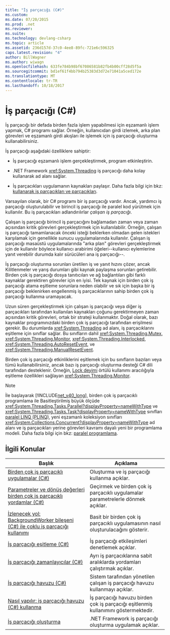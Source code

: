 ```yaml
---
title: "İş parçacığı (C#)"
ms.custom: 
ms.date: 07/20/2015
ms.prod: .net
ms.reviewer: 
ms.suite: 
ms.technology: devlang-csharp
ms.topic: article
ms.assetid: 236d157d-37c0-4ee8-89fc-721e6c596325
caps.latest.revision: "4"
author: BillWagner
ms.author: wiwagn
ms.openlocfilehash: 633fe784b98bf67086581b82fb4b00cff28d5f5a
ms.sourcegitcommit: bd1ef61f4bb794b25383d3d72e71041a5ced172e
ms.translationtype: MT
ms.contentlocale: tr-TR
ms.lasthandoff: 10/18/2017
---
```

# <a name="threading-c"></a>İş parçacığı (C#)
İş parçacığı bir defada birden fazla işlem yapabilmesi için eşzamanlı işlem yapmak, C# programı sağlar. Örneğin, kullanıcıdan girdi izlemek, arka plan görevleri ve eşzamanlı girdi akışları ile işlemek için iş parçacığı oluşturma kullanabilirsiniz.  
  
 İş parçacığı aşağıdaki özelliklere sahiptir:  
  
-   İş parçacığı eşzamanlı işlem gerçekleştirmek, program etkinleştirin.  
  
-   .NET Framework <xref:System.Threading> iş parçacığı daha kolay kullanarak ad alanı sağlar.  
  
-   İş parçacıkları uygulamanın kaynakları paylaşır. Daha fazla bilgi için bkz: [kullanarak iş parçacıkları ve parçacıkları](https://msdn.microsoft.com/library/e1dx6b2h).  
  
 Varsayılan olarak, bir C# programı bir iş parçacığı vardır. Ancak, yardımcı iş parçacığı oluşturulabilir ve birincil iş parçacığı ile paralel kod yürütmek için kullanılır. Bu iş parçacıkları adlandırılırlar *çalışan iş parçacığı*.  
  
 Çalışan iş parçacığı birincil iş parçacığını bağlamadan zaman veya zaman açısından kritik görevleri gerçekleştirmek için kullanılabilir. Örneğin, çalışan iş parçacığı tamamlanacak önceki isteği beklerken olmadan gelen istekleri karşılamak için genellikle sunucu uygulamalarında kullanılır. Çalışan iş parçacığı masaüstü uygulamalarında "arka plan" görevleri gerçekleştirmek için de kullanılır böylece kullanıcı arabirimi öğeleri--kullanıcı eylemlerine yanıt verebilir durumda kalır sürücüleri ana iş parçacığı--.  
  
 İş parçacığı oluşturma sorunları üretilen iş ve yanıt hızını çözer, ancak Kilitlenmeler ve yarış durumları gibi kaynak paylaşma sorunları getirebilir. Birden çok iş parçacığı dosya tanıtıcıları ve ağ bağlantıları gibi farklı kaynaklar gerektiren görevler için en iyisi. Tek kaynak için birden çok iş parçacığı atama eşitleme sorunlara neden olabilir ve sık için başka bir iş parçacığı beklenirken engellenmiş iş parçacıklarının sahip birden çok iş parçacığı kullanma uramayacak.  
  
 Uzun süren gerçekleştirmek için çalışan iş parçacığı veya diğer iş parçacıkları tarafından kullanılan kaynakları çoğunu gerektirmeyen zaman açısından kritik görevleri, ortak bir strateji kullanmaktır. Doğal olarak, bazı kaynaklar programınızdaki birden çok iş parçacığı tarafından erişilmesi gerekir. Bu durumlarda <xref:System.Threading> ad alanı, iş parçacıklarını eşitleme için sınıflar sağlar. Bu sınıfların dahil <xref:System.Threading.Mutex>, <xref:System.Threading.Monitor>, <xref:System.Threading.Interlocked>, <xref:System.Threading.AutoResetEvent>, ve <xref:System.Threading.ManualResetEvent>.  
  
 Birden çok iş parçacığı etkinliklerini eşitlemek için bu sınıfların bazıları veya tümü kullanabilirsiniz, ancak bazı iş parçacığı oluşturma desteği C# dili tarafından desteklenir. Örneğin, [Lock deyimi](../../../../csharp/language-reference/keywords/lock-statement.md) örtülü kullanımı aracılığıyla eşitleme özellikleri sağlayan <xref:System.Threading.Monitor>.  
  
> [!NOTE]
>  İle başlayarak [!INCLUDE[net_v40_long](~/includes/net-v40-long-md.md)], birden çok iş parçacıklı programlama ile Basitleştirilmiş büyük ölçüde <xref:System.Threading.Tasks.Parallel?displayProperty=nameWithType> ve <xref:System.Threading.Tasks.Task?displayProperty=nameWithType> sınıfları [paralel LINQ (PLINQ)](https://msdn.microsoft.com/library/dd460688), yeni eşzamanlı koleksiyon sınıfları <xref:System.Collections.Concurrent?displayProperty=nameWithType> ad alanı ve iş parçacıkları yerine görevleri kavramı dayalı yeni bir programlama modeli. Daha fazla bilgi için bkz: [paralel programlama](https://msdn.microsoft.com/library/dd460693).  
  
## <a name="related-topics"></a>İlgili Konular  
  
|Başlık|Açıklama|  
|-----------|-----------------|  
|[Birden çok iş parçacıklı uygulamalar (C#)](../../../../csharp/programming-guide/concepts/threading/multithreaded-applications.md)|Oluşturma ve iş parçacığı kullanma açıklar.|  
|[Parametreler ve dönüş değerleri birden çok iş parçacıklı yordamlar (C#)](../../../../csharp/programming-guide/concepts/threading/parameters-and-return-values-for-multithreaded-procedures.md)|Geçirmek ve birden çok iş parçacıklı uygulamalar parametrelerle dönmek açıklar.|  
|[İzlenecek yol: BackgroundWorker bileşeni (C#) ile çoklu iş parçacığı kullanımı](../../../../csharp/programming-guide/concepts/threading/walkthrough-multithreading-with-the-backgroundworker-component.md)|Basit bir birden çok iş parçacıklı uygulamasının nasıl oluşturulacağını gösterir.|  
|[İş parçacığı eşitleme (C#)](../../../../csharp/programming-guide/concepts/threading/thread-synchronization.md)|İş parçacığı etkileşimleri denetlemek açıklar.|  
|[İş parçacığı zamanlayıcılar (C#)](../../../../csharp/programming-guide/concepts/threading/thread-timers.md)|Ayrı iş parçacıklarına sabit aralıklarda yordamları çalıştırmak açıklar.|  
|[İş parçacığı havuzu (C#)](../../../../csharp/programming-guide/concepts/threading/thread-pooling.md)|Sistem tarafından yönetilen çalışan iş parçacığı havuzu kullanmayı açıklar.|  
|[Nasıl yapılır: iş parçacığı havuzu (C#) kullanma](../../../../csharp/programming-guide/concepts/threading/how-to-use-a-thread-pool.md)|İş parçacığı havuzu birden çok iş parçacığı eşitlenmiş kullanımını göstermektedir.|  
|[İş parçacığı oluşturma](https://msdn.microsoft.com/library/3e8s7xdd)|.NET Framework iş parçacığı oluşturma uygulamak açıklar.|
